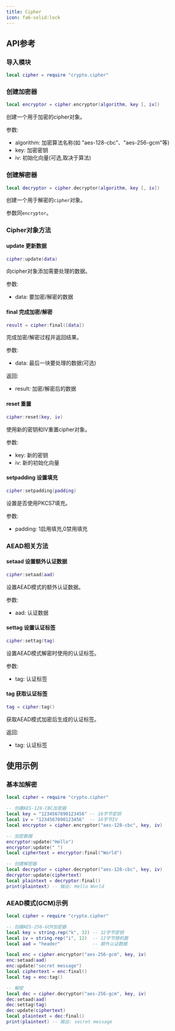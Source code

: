 ```yaml
---
title: Cipher
icon: fa6-solid:lock
---
```

## API参考

### 导入模块

```lua
local cipher = require "crypto.cipher"
```

### 创建加密器

```lua
local encryptor = cipher.encryptor(algorithm, key [, iv])
```

创建一个用于加密的cipher对象。

参数:
- algorithm: 加密算法名称(如 "aes-128-cbc"、"aes-256-gcm"等)
- key: 加密密钥
- iv: 初始化向量(可选,取决于算法)

### 创建解密器

```lua
local decryptor = cipher.decryptor(algorithm, key [, iv])
```

创建一个用于解密的`cipher`对象。

参数同`encryptor`。

### Cipher对象方法

#### update 更新数据

```lua
cipher:update(data)
```

向cipher对象添加需要处理的数据。

参数:
- data: 要加密/解密的数据

#### final 完成加密/解密

```lua
result = cipher:final([data])
```

完成加密/解密过程并返回结果。

参数:
- data: 最后一块要处理的数据(可选)

返回:
- result: 加密/解密后的数据

#### reset 重置

```lua
cipher:reset(key, iv)
```

使用新的密钥和IV重置cipher对象。

参数:
- key: 新的密钥
- iv: 新的初始化向量

#### setpadding 设置填充

```lua
cipher:setpadding(padding)
```

设置是否使用PKCS7填充。

参数:
- padding: 1启用填充,0禁用填充

### AEAD相关方法

#### setaad 设置额外认证数据

```lua
cipher:setaad(aad)
```

设置AEAD模式的额外认证数据。

参数:
- aad: 认证数据

#### settag 设置认证标签

```lua
cipher:settag(tag)
```

设置AEAD模式解密时使用的认证标签。

参数:
- tag: 认证标签

#### tag 获取认证标签

```lua
tag = cipher:tag()
```

获取AEAD模式加密后生成的认证标签。

返回:
- tag: 认证标签

## 使用示例

### 基本加解密

```lua
local cipher = require "crypto.cipher"

-- 创建AES-128-CBC加密器
local key = "1234567890123456" -- 16字节密钥
local iv = "1234567890123456"  -- 16字节IV
local encryptor = cipher.encryptor("aes-128-cbc", key, iv)

-- 加密数据
encryptor:update("Hello")
encryptor:update(" ")
local ciphertext = encryptor:final("World")

-- 创建解密器
local decryptor = cipher.decryptor("aes-128-cbc", key, iv)
decryptor:update(ciphertext)
local plaintext = decryptor:final()
print(plaintext) -- 输出: Hello World
```

### AEAD模式(GCM)示例

```lua
local cipher = require "crypto.cipher"

-- 创建AES-256-GCM加密器
local key = string.rep("k", 32) -- 32字节密钥
local iv = string.rep("i", 12)  -- 12字节随机数
local aad = "header"            -- 额外认证数据

local enc = cipher.encryptor("aes-256-gcm", key, iv)
enc:setaad(aad)
enc:update("secret message")
local ciphertext = enc:final()
local tag = enc:tag()

-- 解密
local dec = cipher.decryptor("aes-256-gcm", key, iv)
dec:setaad(aad)
dec:settag(tag)
dec:update(ciphertext)
local plaintext = dec:final()
print(plaintext) -- 输出: secret message
```
